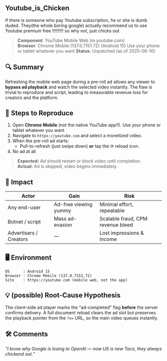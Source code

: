 ## Youtube_is_Chicken




If there is someone who pay Youtube subscription, he or she is dumb duded.
They(the whole boring google) actually recommend us to use Youtube premium free !!!!!!!!!
so why not, just chicks out 

> **Component**: YouTube Mobile Web (m.youtube.com)  
> **Browser**: Chrome Mobile (137.0.7151.72) (Android 15) Use your phone or tablet whatever you want
> **Status**: Unpatched (as of 2025-06-10)

## 🔍 Summary
Refreshing the mobile web page during a pre-roll ad allows any viewer to **bypass ad playback** and watch the selected video instantly. The flaw is trivial to reproduce and script, leading to measurable revenue loss for creators and the platform.

## 🧪 Steps to Reproduce
1. Open **Chrome Mobile** (not the native YouTube app!!). Use your phone or tablet whatever you want
2. Navigate to `https://youtube.com` and select a monetized video.  
3. When the pre-roll ad starts:  
   - Pull-to-refresh (just swipe down) **or** tap the ⟳ reload icon.  
4. No ad at all

> **Expected:** Ad should restart or block video until completion.  
> **Actual:** Ad is skipped, video begins immediately.

## 🎯 Impact
| Actor                  | Gain                  | Risk                              |
| ---------------------- | --------------------- | --------------------------------- |
| Any end-user           | Ad-free viewing yummy | Minimal effort, repeatable        |
| Botnet / script        | Mass ad-evasion       | Scalable fraud, CPM revenue bleed |
| Advertisers / Creators | —                     | Lost impressions & income         |

## 🖥️ Environment
```text
OS      : Android 15  
Browser : Chrome Mobile (137.0.7151.72)  
Site    : https://youtube.com (mobile web, not the app)  
````


## 💡 (possible) Root-Cause Hypothesis

The client-side ad player marks the “ad-completed” flag **before** the server confirms delivery. A full document reload clears the ad slot but preserves the playback pointer from the `?v=` URL, so the main video queues instantly.

## 🛠️ Comments 

_“I know why Google is losing to OpenAI — now US is new Taco, they always chickend out.”_


